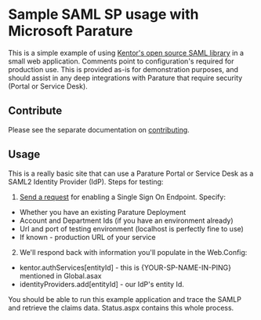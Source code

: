 ﻿# Sample SAML SP usage with Microsoft Parature
This is a simple example of using [Kentor's open source SAML library](https://github.com/KentorIT/authservices) in a small web application. Comments point to configuration's required for production use. This is provided as-is for demonstration purposes, and should assist in any deep integrations with Parature that require security (Portal or Service Desk).

## Contribute
Please see the separate documentation on [contributing](CONTRIBUTING.md).

## Usage
This is a really basic site that can use a Parature Portal or Service Desk as a SAML2 Identity Provider (IdP). Steps for testing:

1. [Send a request](http://partners.support.parature.com/) for enabling a Single Sign On Endpoint. Specify:
 * Whether you have an existing Parature Deployment
 * Account and Department Ids (if you have an environment already)
 * Url and port of testing environment (localhost is perfectly fine to use)
 * If known - production URL of your service
2. We'll respond back with information you'll populate in the Web.Config:
 * kentor.authServices[entityId] - this is {YOUR-SP-NAME-IN-PING} mentioned in Global.asax
 * identityProviders.add[entityId] - our IdP's entity Id.

You should be able to run this example application and trace the SAMLP and retrieve the claims data. Status.aspx contains this whole process.